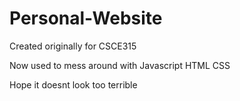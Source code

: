 # Personal-Website

Created originally for CSCE315

Now used to mess around with Javascript HTML CSS

Hope it doesnt look too terrible
